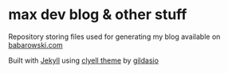 # max dev blog & other stuff

Repository storing files used for generating my blog available on [babarowski.com](https://babarowski.com)

Built with [Jekyll](https://jekyllrb.com/) using [clyell theme](https://github.com/gildasio/clyell) by [gildasio](https://github.com/gildasio)